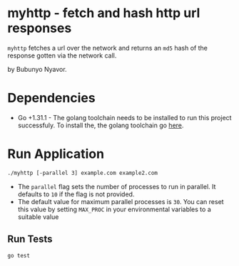 # myhttp - fetch and hash http url responses 

`myhttp` fetches a url over the network and returns an `md5` hash of the response gotten via the network call.

by Bubunyo Nyavor.

# Dependencies
- Go +1.31.1 - The golang toolchain needs to be installed to run this project successfuly.
To install the, the golang toolchain go [here](https://golang.org/doc/install). 

# Run Application

```bash
./myhttp [-parallel 3] example.com example2.com
```

- The `parallel` flag sets the number of processes to run in parallel. It defaults to `10` if the flag is not provided.
- The default value for maximum parallel processes is `30`. 
You can reset this value by setting `MAX_PROC` in your environmental variables to a suitable value

## Run Tests
```
go test
```

